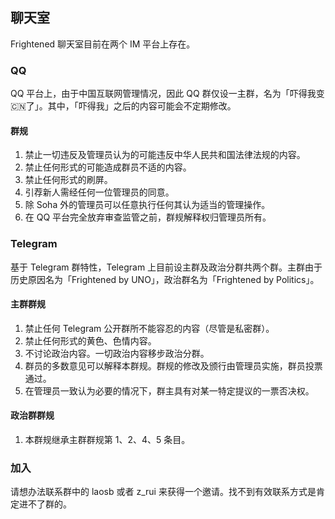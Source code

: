 ## 聊天室

Frightened 聊天室目前在两个 IM 平台上存在。

### QQ

QQ 平台上，由于中国互联网管理情况，因此 QQ 群仅设一主群，名为「吓得我变🇨🇳了」。其中，「吓得我」之后的内容可能会不定期修改。

#### 群规

1. 禁止一切违反及管理员认为的可能违反中华人民共和国法律法规的内容。
2. 禁止任何形式的可能造成群员不适的内容。
3. 禁止任何形式的刷屏。
4. 引荐新人需经任何一位管理员的同意。
5. 除 Soha 外的管理员可以任意执行任何其认为适当的管理操作。
6. 在 QQ 平台完全放弃审查监管之前，群规解释权归管理员所有。

### Telegram

基于 Telegram 群特性，Telegram 上目前设主群及政治分群共两个群。主群由于历史原因名为「Frightened by UNO」，政治群名为「Frightened by Politics」。

#### 主群群规

1. 禁止任何 Telegram 公开群所不能容忍的内容（尽管是私密群）。
2. 禁止任何形式的黄色、色情内容。
3. 不讨论政治内容。一切政治内容移步政治分群。
4. 群员的多数意见可以解释本群规。群规的修改及颁行由管理员实施，群员投票通过。
5. 在管理员一致认为必要的情况下，群主具有对某一特定提议的一票否决权。

#### 政治群群规

1. 本群规继承主群群规第 1、2、4、5 条目。

### 加入

请想办法联系群中的 laosb 或者 z_rui 来获得一个邀请。找不到有效联系方式是肯定进不了群的。
